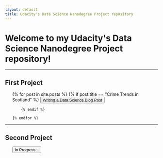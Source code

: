 ```yaml
---
layout: default
title: Udacity's Data Science Nanodegree Project repository
---
```


# Welcome to my Udacity's Data Science Nanodegree Project repository!
---

## First Project
<ul>
    {% for post in site.posts %}
        {% if post.title == "Crime Trends in Scotland" %}
        <button class="button button1">  <a href="{{ site.baseurl }}{{ post.url }}">  Writing a Data Science Blog Post </a>
        </button>
        
        {% endif %}

    {% endfor %}
</ul>

--- 
## Second Project
<ul>
    <button class="button button2">   In Progress...</button>
</ul>
